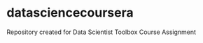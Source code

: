 datasciencecoursera
===================

Repository created for Data Scientist Toolbox Course Assignment
